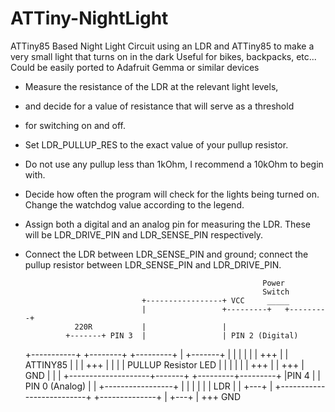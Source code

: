 # ATTiny-NightLight
ATTiny85 Based Night Light
Circuit using an LDR and ATTiny85 to make a very small light that turns on in the dark
Useful for bikes, backpacks, etc... Could be easily ported to Adafruit Gemma or similar devices

 *  Measure the resistance of the LDR at the relevant light levels, 
 *  and decide for a value of resistance that will serve as a threshold 
 *  for switching on and off.
 *  Set LDR_PULLUP_RES to the exact value of your pullup resistor.
 *  Do not use any pullup less than 1kOhm, I recommend a 10kOhm to begin with.
 *  Decide how often the program will check for the lights being turned on. Change the watchdog value according to the legend. 
 *  Assign both a digital and an analog pin for measuring the LDR. These will be LDR_DRIVE_PIN and  LDR_SENSE_PIN respectively. 
 *  Connect the LDR between LDR_SENSE_PIN and ground; connect the pullup resistor between LDR_SENSE_PIN and LDR_DRIVE_PIN.
                                                             
                                                             Power
                                                             Switch
                                  +-----------------+ VCC     _____
                                  |                 +---------+   +---------+
                   220R           |                 |
                 +-------+ PIN 3  |                 | PIN 2 (Digital)
     +-----------+       +--------+                 +---------+
     |           +-------+        |                 |         |
     |                            |                 |        +++
     |                            |    ATTINY85     |        | |
    +++                           |                 |        | | PULLUP Resistor
    LED | |                           |                 |        | |
    +++                           |                 |        +++
     |                      GND   |                 |         |
     +--------------------+-------+                 +---------+---------+
                          |PIN 4  |                 | PIN 0 (Analog)    |
                          |       +-----------------+                   |
                          |                                             |
                          |                                             |
                          |                           LDR               |
                          |                          +---+              |
                          +--------------------------+   +--------------+
                          |                          +---+
                          |
                         +++
                         GND


